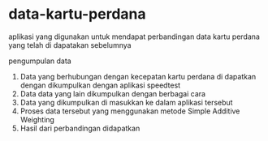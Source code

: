 # data-kartu-perdana
aplikasi yang digunakan untuk mendapat perbandingan data kartu perdana yang telah di dapatakan sebelumnya

pengumpulan data
1. Data yang berhubungan dengan kecepatan kartu perdana di dapatkan dengan dikumpulkan dengan aplikasi speedtest
2. Data data yang lain dikumpulkan dengan berbagai cara
3. Data yang dikumpulkan di masukkan ke dalam aplikasi tersebut
4. Proses data tersebut yang menggunakan metode Simple Additive Weighting
5. Hasil dari perbandingan  didapatkan
